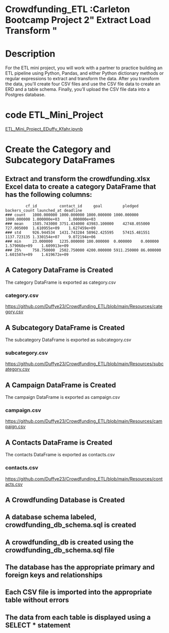 # Crowdfunding_ETL :Carleton Bootcamp Project 2" Extract Load Transform "

# Description
For the ETL mini project, you will work with a partner to practice building an ETL pipeline using Python, Pandas, and either Python dictionary methods or regular expressions to extract and transform the data. After you transform the data, you'll create four CSV files and use the CSV file data to create an ERD and a table schema. Finally, you’ll upload the CSV file data into a Postgres database.

# code ETL_Mini_Project
[ETL_Mini_Project_EDuffy_Kfahr.ipynb](https://github.com/Duffye23/Crowdfunding_ETL/blob/main/ETL_Mini_Project_EDuffy_Kfahr.ipynb)

#  Create the Category and Subcategory DataFrames
## Extract and transform the crowdfunding.xlsx Excel data to create a category DataFrame that has the following columns:
			 cf_id	        contact_id	   goal	        pledged	      backers_count	launched_at	deadline
   	### count	1000.000000	1000.000000	1000.000000	1000.000000	1000.000000	1.000000e+03	1.000000e+03
	### mean	1585.743000	3751.434000	43983.100000	42748.055000	727.005000	1.610955e+09	1.627459e+09
	### std		926.944534	1431.743284	58962.425595	57415.481551	1137.723135	1.330154e+07	9.072194e+06
	### min		23.000000	1235.000000	100.000000	0.000000	0.000000	1.579068e+09	1.609913e+09
	### 25%		758.750000	2502.750000	4200.000000	5911.250000	86.000000	1.601507e+09	1.619672e+09

##  A Category DataFrame is Created
The category DataFrame is exported as category.csv 
### category.csv
https://github.com/Duffye23/Crowdfunding_ETL/blob/main/Resources/category.csv

##  A Subcategory DataFrame is Created 
The subcategory DataFrame is exported as subcategory.csv 
### subcategory.csv 
https://github.com/Duffye23/Crowdfunding_ETL/blob/main/Resources/subcategory.csv 

## A Campaign DataFrame is Created 
 The campaign DataFrame is exported as campaign.csv 
 ### campaign.csv
https://github.com/Duffye23/Crowdfunding_ETL/blob/main/Resources/campaign.csv 

## A Contacts DataFrame is Created 
The contacts DataFrame is exported as contacts.csv 
### contacts.csv 
https://github.com/Duffye23/Crowdfunding_ETL/blob/main/Resources/contacts.csv 

## A Crowdfunding Database is Created 

## A database schema labeled, crowdfunding_db_schema.sql is created 
## A crowdfunding_db is created using the crowdfunding_db_schema.sql file 
## The database has the appropriate primary and foreign keys and relationships 
## Each CSV file is imported into the appropriate table without errors 
## The data from each table is displayed using a SELECT * statement 



